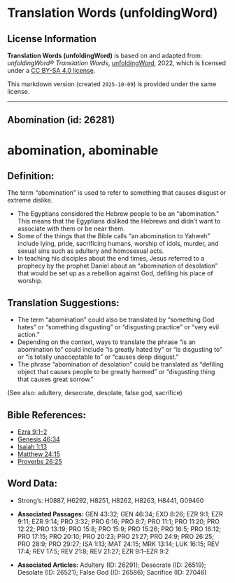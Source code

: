 # Translation Words (unfoldingWord)

## License Information

**Translation Words (unfoldingWord)** is based on and adapted from: _unfoldingWord® Translation Words_, [unfoldingWord](https://unfoldingword.org/utw), 2022, which is licensed under a [CC BY-SA 4.0 license](https://creativecommons.org/licenses/by-sa/4.0/legalcode.en).

This markdown version (created `2025-10-09`) is provided under the same license.



--------------------------------

## Abomination (id: 26281)

abomination, abominable
=======================

Definition:
-----------

The term “abomination” is used to refer to something that causes disgust or extreme dislike.

* The Egyptians considered the Hebrew people to be an “abomination.” This means that the Egyptians disliked the Hebrews and didn’t want to associate with them or be near them.
* Some of the things that the Bible calls “an abomination to Yahweh” include lying, pride, sacrificing humans, worship of idols, murder, and sexual sins such as adultery and homosexual acts.
* In teaching his disciples about the end times, Jesus referred to a prophecy by the prophet Daniel about an “abomination of desolation” that would be set up as a rebellion against God, defiling his place of worship.

Translation Suggestions:
------------------------

* The term “abomination” could also be translated by “something God hates” or “something disgusting” or “disgusting practice” or “very evil action.”
* Depending on the context, ways to translate the phrase “is an abomination to” could include “is greatly hated by” or “is disgusting to” or “is totally unacceptable to” or “causes deep disgust.”
* The phrase “abomination of desolation” could be translated as “defiling object that causes people to be greatly harmed” or “disgusting thing that causes great sorrow.”

(See also: adultery, desecrate, desolate, false god, sacrifice)

Bible References:
-----------------

* [Ezra 9:1–2](https://ref.ly/Ezra9:1-Ezra9:2)
* [Genesis 46:34](https://ref.ly/Gen46:34)
* [Isaiah 1:13](https://ref.ly/Isa1:13)
* [Matthew 24:15](https://ref.ly/Matt24:15)
* [Proverbs 26:25](https://ref.ly/Prov26:25)

Word Data:
----------

* Strong’s: H0887, H6292, H8251, H8262, H8263, H8441, G09460

* **Associated Passages:** GEN 43:32; GEN 46:34; EXO 8:26; EZR 9:1; EZR 9:11; EZR 9:14; PRO 3:32; PRO 6:16; PRO 8:7; PRO 11:1; PRO 11:20; PRO 12:22; PRO 13:19; PRO 15:8; PRO 15:9; PRO 15:26; PRO 16:5; PRO 16:12; PRO 17:15; PRO 20:10; PRO 20:23; PRO 21:27; PRO 24:9; PRO 26:25; PRO 28:9; PRO 29:27; ISA 1:13; MAT 24:15; MRK 13:14; LUK 16:15; REV 17:4; REV 17:5; REV 21:8; REV 21:27; EZR 9:1–EZR 9:2
* **Associated Articles:** Adultery (ID: 26291); Desecrate (ID: 26519); Desolate (ID: 26521); False God (ID: 26586); Sacrifice (ID: 27046)


